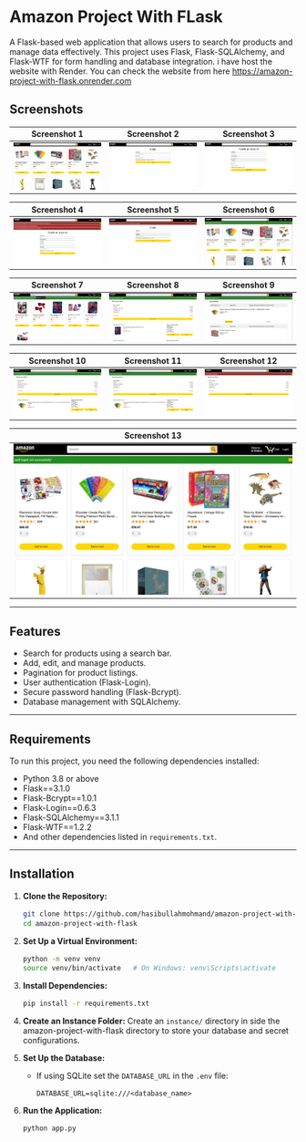 
# Amazon Project With FLask

A Flask-based web application that allows users to search for products and manage data effectively. This project uses Flask, Flask-SQLAlchemy, and Flask-WTF for form handling and database integration.
i have host the website with Render. You can check the website from here https://amazon-project-with-flask.onrender.com

## Screenshots

| Screenshot 1 | Screenshot 2 | Screenshot 3 |
|--------------|--------------|--------------|
| ![Screenshot 1](screenshots/1.png) | ![Screenshot 2](screenshots/2.png) | ![Screenshot 3](screenshots/3.png) |

| Screenshot 4 | Screenshot 5 | Screenshot 6 |
|--------------|--------------|--------------|
| ![Screenshot 4](screenshots/4.png) | ![Screenshot 5](screenshots/5.png) | ![Screenshot 6](screenshots/6.png) |

| Screenshot 7 | Screenshot 8 | Screenshot 9 |
|--------------|--------------|--------------|
| ![Screenshot 7](screenshots/7.png) | ![Screenshot 8](screenshots/8.png) | ![Screenshot 9](screenshots/9.png) |

| Screenshot 10 | Screenshot 11 | Screenshot 12 |
|---------------|---------------|---------------|
| ![Screenshot 10](screenshots/10.png) | ![Screenshot 11](screenshots/11.png) | ![Screenshot 12](screenshots/12.png) |

| Screenshot 13 |
|---------------|
| ![Screenshot 13](screenshots/13.png) |

---

## Features

- Search for products using a search bar.
- Add, edit, and manage products.
- Pagination for product listings.
- User authentication (Flask-Login).
- Secure password handling (Flask-Bcrypt).
- Database management with SQLAlchemy.

---

## Requirements

To run this project, you need the following dependencies installed:

- Python 3.8 or above
- Flask==3.1.0
- Flask-Bcrypt==1.0.1
- Flask-Login==0.6.3
- Flask-SQLAlchemy==3.1.1
- Flask-WTF==1.2.2
- And other dependencies listed in `requirements.txt`.

---

## Installation

1. **Clone the Repository:**
   ```bash
   git clone https://github.com/hasibullahmohmand/amazon-project-with-flask.git
   cd amazon-project-with-flask
   ```

2. **Set Up a Virtual Environment:**
   ```bash
   python -m venv venv
   source venv/bin/activate   # On Windows: venv\Scripts\activate
   ```

3. **Install Dependencies:**
   ```bash
   pip install -r requirements.txt
   ```

4. **Create an Instance Folder:**
   Create an `instance/` directory in side the amazon-project-with-flask directory to store your database and secret configurations.

5. **Set Up the Database:**
   - If using SQLite set the `DATABASE_URL` in the `.env` file:
     ```plaintext
     DATABASE_URL=sqlite:///<database_name>
     ```

6. **Run the Application:**
   ```bash
   python app.py
   ```
